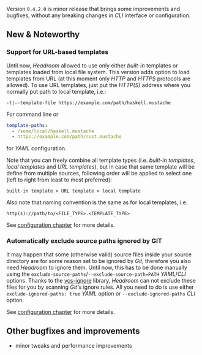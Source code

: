 Version `0.4.2.0` is minor release that brings some improvements and bugfixes, without any breaking changes in _CLI_ interface or configuration.

## New & Noteworthy

### Support for URL-based templates
Until now, _Headroom_ allowed to use only either _built-in_ templates or templates loaded from local file system. This version adds option to load templates from URL (at this moment only _HTTP_ and _HTTPS_ protocols are allowed). To use URL templates, just put the _HTTP(S)_ address where you normally put path to local template, i.e.:

```
-t|--template-file https://example.com/path/haskell.mustache
```

For command line or

```yaml
template-paths:
  - /some/local/haskell.mustache
  - https://example.com/path/rust.mustache
```

for _YAML_ configuration.

Note that you can freely combine all template types (i.e. _built-in templates_, _local templates_ and _URL templates_), but in case that same template will be define from multiple sources, following order will be applied to select one (left to right from least to most preferred):

```
built-in template > URL template > local template
```

Also note that naming convention is the same as for local templates, i.e.

```
http(s)://path/to/<FILE_TYPE>.<TEMPLATE_TYPE>
```

See [configuration chapter][doc:configuration] for more details.


### Automatically exclude source paths ignored by GIT
It may happen that some (otherwise valid) source files inside your source directory are for some reason set to be ignored by _Git_, therefore you also need _Headroom_ to ignore them. Until now, this has to be done manually using the `exclude-source-paths`/`--exclude-source-path=PATH` _YAML_/_CLI_ options. Thanks to the [vcs-ignore][github:vcs-ignore] library, _Headroom_ can not exclude these files for you by scanning _Git's_ ignore rules. All you need to do is use either `exclude-ignored-paths: true` _YAML_ option or `--exclude-ignored-paths` _CLI_ option.

See [configuration chapter][doc:configuration] for more details.

## Other bugfixes and improvements
- minor tweaks and performance improvements

[doc:configuration]: documentation/configuration.md
[doc:migration-guide]: migration-guide.md
[doc:running-headroom]: documentation/running-headroom.md
[github:vcs-ignore]: https://github.com/vaclavsvejcar/vcs-ignore
[github/issue/72]: https://github.com/vaclavsvejcar/headroom/issues/72